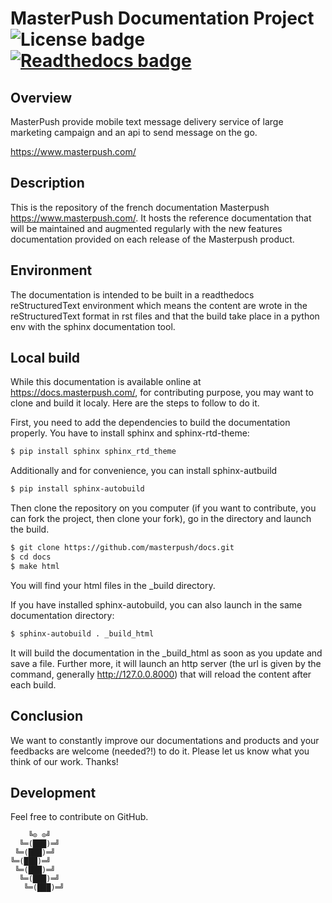 # MasterPush Documentation Project ![License badge][license-img] [![Readthedocs badge][readthedocs-img]][readthedocs-url]

## Overview

MasterPush  provide mobile  text  message delivery  service  of large  marketing
campaign and an api to send message on the go.

https://www.masterpush.com/

## Description

This   is    the   repository    of   the   french    documentation   Masterpush
https://www.masterpush.com/. It  hosts the reference documentation  that will be
maintained and augmented regularly with  the new features documentation provided
on each release of the Masterpush product.

## Environment

The  documentation is  intended to  be built  in a  readthedocs reStructuredText
environment which means the content are  wrote in the reStructuredText format in
rst  files and  that  the build  take  place in  a python  env  with the  sphinx
documentation tool.

## Local build

While this  documentation is  available online  at https://docs.masterpush.com/,
for contributing purpose,  you may want to  clone and build it  localy. Here are
the steps to follow to do it.

First, you need to add the dependencies to build the documentation properly. You
have to install sphinx and sphinx-rtd-theme:

```bash
$ pip install sphinx sphinx_rtd_theme
```

Additionally and for convenience, you can install sphinx-autbuild

```bash
$ pip install sphinx-autobuild
```

Then clone the  repository on you computer  (if you want to  contribute, you can
fork the  project, then  clone your fork),  go in the  directory and  launch the
build.

```bash
$ git clone https://github.com/masterpush/docs.git
$ cd docs
$ make html
```

You will find your html files in the _build directory.

If  you  have installed  sphinx-autobuild,  you  can  also  launch in  the  same
documentation directory:

```bash
$ sphinx-autobuild . _build_html
```

It will  build the documentation  in the _build_html as  soon as you  update and
save a file.  Further more, it will launch  an http server (the url  is given by
the command, generally  http://127.0.0.8000) that will reload  the content after
each build.

## Conclusion

We want to constantly improve our documentations and products and your feedbacks
are  welcome (needed?!)  to do  it. Please  let us  know what  you think  of our
work. Thanks!

## Development

Feel free to contribute on GitHub.

```
    ╚⊙ ⊙╝
  ╚═(███)═╝
 ╚═(███)═╝
╚═(███)═╝
 ╚═(███)═╝
  ╚═(███)═╝
   ╚═(███)═╝
```

[license-img]: https://img.shields.io/badge/license-ISC-blue.svg
[readthedocs-img]: https://readthedocs.org/projects/pip/badge/?version=latest
[readthedocs-url]: http:/masterpush.readthedocs.org/en/latest/
